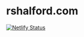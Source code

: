 # rshalford.com

[![Netlify Status](https://api.netlify.com/api/v1/badges/ee7fde9e-a4dd-4f48-b0cf-73254c96e700/deploy-status)](https://app.netlify.com/sites/rshalford/deploys)
